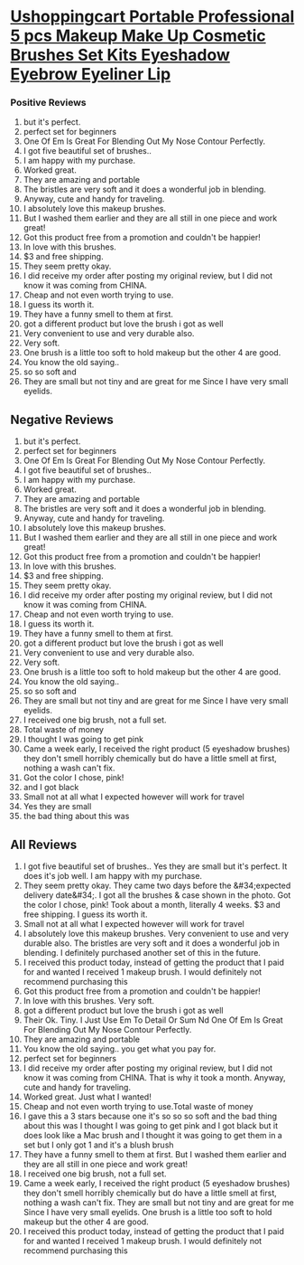 # [Ushoppingcart Portable Professional 5 pcs Makeup Make Up Cosmetic Brushes Set Kits Eyeshadow Eyebrow Eyeliner Lip](https://products.checkmycream.com/products/Ushoppingcart-Portable-Professional-5-pcs-Makeup-Make-Up-Cosmetic-Brushes-Set-Kits-Eyeshadow-Eyebrow-Eyeliner-Lip.html)

### Positive Reviews

<ol>
      <li>but it&#x27;s perfect.</li>
      <li>perfect set for beginners</li>
      <li>One Of Em Is Great For Blending Out My Nose Contour Perfectly.</li>
      <li>I got five beautiful set of brushes..</li>
      <li>I am happy with my purchase.</li>
      <li>Worked great.</li>
      <li>They are amazing and portable</li>
      <li>The bristles are very soft and it does a wonderful job in blending.</li>
      <li>Anyway, cute and handy for traveling.</li>
      <li>I absolutely love this makeup brushes.</li>
      <li>But I washed them earlier and they are all still in one piece and work great!</li>
      <li>Got this product free from a promotion and couldn&#x27;t be happier!</li>
      <li>In love with this brushes.</li>
      <li>$3 and free shipping.</li>
      <li>They seem pretty okay.</li>
      <li>I did receive my order after posting my original review, but I did not know it was coming from CHINA.</li>
      <li>Cheap and not even worth trying to use.</li>
      <li>I guess its worth it.</li>
      <li>They have a funny smell to them at first.</li>
      <li>got a different product but love the brush i got as well</li>
      <li>Very convenient to use and very durable also.</li>
      <li>Very soft.</li>
      <li>One brush is a little too soft to hold makeup but the other 4 are good.</li>
      <li>You know the old saying..</li>
      <li>so so soft and</li>
      <li>They are small but not tiny and are great for me Since I have very small eyelids.</li>
</ol>


<h2>Negative Reviews</h2>
<ol>
<li> but it&#x27;s perfect.</li>
<li> perfect set for beginners</li>
<li> One Of Em Is Great For Blending Out My Nose Contour Perfectly.</li>
<li> I got five beautiful set of brushes..</li>
<li> I am happy with my purchase.</li>
<li> Worked great.</li>
<li> They are amazing and portable</li>
<li> The bristles are very soft and it does a wonderful job in blending.</li>
<li> Anyway, cute and handy for traveling.</li>
<li> I absolutely love this makeup brushes.</li>
<li> But I washed them earlier and they are all still in one piece and work great!</li>
<li> Got this product free from a promotion and couldn&#x27;t be happier!</li>
<li> In love with this brushes.</li>
<li> $3 and free shipping.</li>
<li> They seem pretty okay.</li>
<li> I did receive my order after posting my original review, but I did not know it was coming from CHINA.</li>
<li> Cheap and not even worth trying to use.</li>
<li> I guess its worth it.</li>
<li> They have a funny smell to them at first.</li>
<li> got a different product but love the brush i got as well</li>
<li> Very convenient to use and very durable also.</li>
<li> Very soft.</li>
<li> One brush is a little too soft to hold makeup but the other 4 are good.</li>
<li> You know the old saying..</li>
<li> so so soft and</li>
<li> They are small but not tiny and are great for me Since I have very small eyelids.</li>
<li> I received one big brush, not a full set.</li>
<li> Total waste of money</li>
<li> I thought I was going to get pink</li>
<li> Came a week early, I received the right product (5 eyeshadow brushes) they don&#x27;t smell horribly chemically but do have a little smell at first, nothing a wash can&#x27;t fix.</li>
<li> Got the color I chose, pink!</li>
<li> and I got black</li>
<li> Small not at all what I expected however will work for travel</li>
<li> Yes they are small</li>
<li> the bad thing about this was</li>
</ol>

<h2>All Reviews</h2>

<ol>
    <li> I got five beautiful set of brushes.. Yes they are small but it&#x27;s perfect. It does it&#x27;s job well. I am happy with my purchase.</li>
    <li> They seem pretty okay. They came two days before the &amp;#34;expected delivery date&amp;#34;. I got all the brushes &amp; case shown in the photo. Got the color I chose, pink! Took about a month, literally 4 weeks. $3 and free shipping. I guess its worth it.</li>
    <li> Small not at all what I expected however will work for travel</li>
    <li> I absolutely love this makeup brushes. Very convenient to use and very durable also. The bristles are very soft and it does a wonderful job in blending. I definitely purchased another set of this in the future.</li>
    <li> I received this product today, instead of getting the product that I paid for and wanted I received 1 makeup brush. I would definitely not recommend purchasing this</li>
    <li> Got this product free from a promotion and couldn&#x27;t be happier!</li>
    <li> In love with this brushes. Very soft.</li>
    <li> got a different product but love the brush i got as well</li>
    <li> Their Ok. Tiny. I Just Use Em To Detail Or Sum Nd One Of Em Is Great For Blending Out My Nose Contour Perfectly.</li>
    <li> They are amazing and portable</li>
    <li> You know the old saying.. you get what you pay for.</li>
    <li> perfect set for beginners</li>
    <li> I did receive my order after posting my original review, but I did not know it was coming from CHINA. That is why it took a month. Anyway, cute and handy for traveling.</li>
    <li> Worked great. Just what I wanted!</li>
    <li> Cheap and not even worth trying to use.Total waste of money</li>
    <li> I gave this a 3 stars because one it&#x27;s so so so soft and the bad thing about this was I thought I was going to get pink and I got black but it does look like a Mac brush and I thought it was going to get them in a set but I only got 1 and it&#x27;s a blush brush</li>
    <li> They have a funny smell to them at first. But I washed them earlier and they are all still in one piece and work great!</li>
    <li> I received one big brush, not a full set.</li>
    <li> Came a week early, I received the right product (5 eyeshadow brushes) they don&#x27;t smell horribly chemically but do have a little smell at first, nothing a wash can&#x27;t fix. They are small but not tiny and are great for me Since I have very small eyelids. One brush is a little too soft to hold makeup but the other 4 are good.</li>
    <li> I received this product today, instead of getting the product that I paid for and wanted I received 1 makeup brush. I would definitely not recommend purchasing this</li>
</ol>




